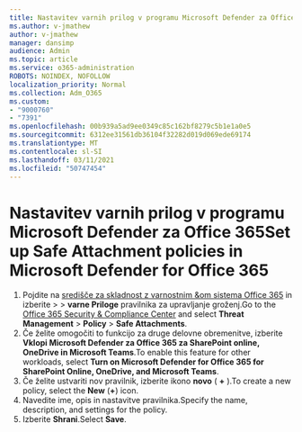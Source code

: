 ```yaml
---
title: Nastavitev varnih prilog v programu Microsoft Defender za Office 365
ms.author: v-jmathew
author: v-jmathew
manager: dansimp
audience: Admin
ms.topic: article
ms.service: o365-administration
ROBOTS: NOINDEX, NOFOLLOW
localization_priority: Normal
ms.collection: Adm_O365
ms.custom:
- "9000760"
- "7391"
ms.openlocfilehash: 00b939a5ad9ee0349c85c162bf8279c5b1e1a0e5
ms.sourcegitcommit: 6312ee31561db36104f32282d019d069ede69174
ms.translationtype: MT
ms.contentlocale: sl-SI
ms.lasthandoff: 03/11/2021
ms.locfileid: "50747454"
---
```

# <a name="set-up-safe-attachment-policies-in-microsoft-defender-for-office-365"></a><span data-ttu-id="ced13-102">Nastavitev varnih prilog v programu Microsoft Defender za Office 365</span><span class="sxs-lookup"><span data-stu-id="ced13-102">Set up Safe Attachment policies in Microsoft Defender for Office 365</span></span>

1. <span data-ttu-id="ced13-103">Pojdite na [središče za skladnost z varnostnim &om sistema Office 365](https://go.microsoft.com/fwlink/p/?linkid=2077143) in izberite   >    >  **varne Priloge** pravilnika za upravljanje groženj.</span><span class="sxs-lookup"><span data-stu-id="ced13-103">Go to the [Office 365 Security & Compliance Center](https://go.microsoft.com/fwlink/p/?linkid=2077143) and select **Threat Management** > **Policy** > **Safe Attachments**.</span></span>
2. <span data-ttu-id="ced13-104">Če želite omogočiti to funkcijo za druge delovne obremenitve, izberite **Vklopi Microsoft Defender za Office 365 za SharePoint online, OneDrive in Microsoft Teams**.</span><span class="sxs-lookup"><span data-stu-id="ced13-104">To enable this feature for other workloads, select **Turn on Microsoft Defender for Office 365 for SharePoint Online, OneDrive, and Microsoft Teams**.</span></span>
3. <span data-ttu-id="ced13-105">Če želite ustvariti nov pravilnik, izberite ikono **novo** ( **+** ).</span><span class="sxs-lookup"><span data-stu-id="ced13-105">To create a new policy, select the **New** (**+**) icon.</span></span>
4. <span data-ttu-id="ced13-106">Navedite ime, opis in nastavitve pravilnika.</span><span class="sxs-lookup"><span data-stu-id="ced13-106">Specify the name, description, and settings for the policy.</span></span>
5. <span data-ttu-id="ced13-107">Izberite **Shrani**.</span><span class="sxs-lookup"><span data-stu-id="ced13-107">Select **Save**.</span></span>
